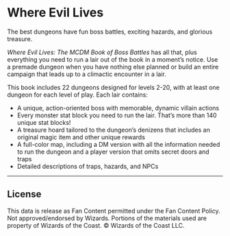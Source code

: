 # Where Evil Lives

The best dungeons have fun boss battles, exciting hazards, and glorious treasure.

_Where Evil Lives: The MCDM Book of Boss Battles_ has all that, plus everything you need to run a lair out of the book in a moment’s notice. Use a premade dungeon when you have nothing else planned or build an entire campaign that leads up to a climactic encounter in a lair.

This book includes 22 dungeons designed for levels 2-20, with at least one dungeon for each level of play. Each lair contains:

* A unique, action-oriented boss with memorable, dynamic villain actions
* Every monster stat block you need to run the lair. That’s more than 140 unique stat blocks!
* A treasure hoard tailored to the dungeon’s denizens that includes an original magic item and other unique rewards
* A full-color map, including a DM version with all the information needed to run the dungeon and a player version that omits secret doors and traps
* Detailed descriptions of traps, hazards, and NPCs

---

## License

This data is release as Fan Content permitted under the Fan Content Policy. Not approved/endorsed by Wizards. Portions of the materials used are property of Wizards of the Coast. © Wizards of the Coast LLC.
